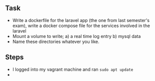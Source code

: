 ## Task 
- Write a dockerfile for the laravel app (the one from last semester's exam), write a docker compose file for the services involved in the laravel
- Mount a volume to write; a) a real time log entry b) mysql data
- Name these directories whatever you like.

## Steps 
- I logged into my vagrant machine and ran `sudo apt update`
- 

